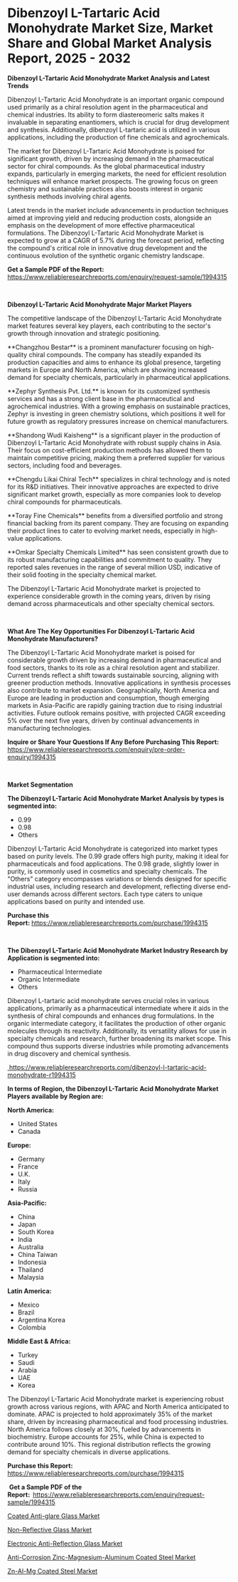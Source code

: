<p><h1>Dibenzoyl L-Tartaric Acid Monohydrate Market Size, Market Share and Global Market Analysis Report, 2025 - 2032</h1></p><p><strong>Dibenzoyl L-Tartaric Acid Monohydrate Market Analysis and Latest Trends</strong></p>
<p><p>Dibenzoyl L-Tartaric Acid Monohydrate is an important organic compound used primarily as a chiral resolution agent in the pharmaceutical and chemical industries. Its ability to form diastereomeric salts makes it invaluable in separating enantiomers, which is crucial for drug development and synthesis. Additionally, dibenzoyl L-tartaric acid is utilized in various applications, including the production of fine chemicals and agrochemicals.</p><p>The market for Dibenzoyl L-Tartaric Acid Monohydrate is poised for significant growth, driven by increasing demand in the pharmaceutical sector for chiral compounds. As the global pharmaceutical industry expands, particularly in emerging markets, the need for efficient resolution techniques will enhance market prospects. The growing focus on green chemistry and sustainable practices also boosts interest in organic synthesis methods involving chiral agents.</p><p>Latest trends in the market include advancements in production techniques aimed at improving yield and reducing production costs, alongside an emphasis on the development of more effective pharmaceutical formulations. The Dibenzoyl L-Tartaric Acid Monohydrate Market is expected to grow at a CAGR of 5.7% during the forecast period, reflecting the compound's critical role in innovative drug development and the continuous evolution of the synthetic organic chemistry landscape.</p></p>
<p><strong>Get a Sample PDF of the Report:&nbsp;</strong> <a href="https://www.reliableresearchreports.com/enquiry/request-sample/1994315?utm_campaign=41&utm_medium=2&utm_source=Github&utm_content=ia&utm_term=05022025&utm_id=dibenzoyl-l-tartaric-acid-monohydrate">https://www.reliableresearchreports.com/enquiry/request-sample/1994315</a></p>
<p>&nbsp;</p>
<p><strong>Dibenzoyl L-Tartaric Acid Monohydrate Major Market Players</strong></p>
<p><p>The competitive landscape of the Dibenzoyl L-Tartaric Acid Monohydrate market features several key players, each contributing to the sector's growth through innovation and strategic positioning.</p><p>**Changzhou Bestar** is a prominent manufacturer focusing on high-quality chiral compounds. The company has steadily expanded its production capacities and aims to enhance its global presence, targeting markets in Europe and North America, which are showing increased demand for specialty chemicals, particularly in pharmaceutical applications.</p><p>**Zephyr Synthesis Pvt. Ltd.** is known for its customized synthesis services and has a strong client base in the pharmaceutical and agrochemical industries. With a growing emphasis on sustainable practices, Zephyr is investing in green chemistry solutions, which positions it well for future growth as regulatory pressures increase on chemical manufacturers.</p><p>**Shandong Wudi Kaisheng** is a significant player in the production of Dibenzoyl L-Tartaric Acid Monohydrate with robust supply chains in Asia. Their focus on cost-efficient production methods has allowed them to maintain competitive pricing, making them a preferred supplier for various sectors, including food and beverages.</p><p>**Chengdu Likai Chiral Tech** specializes in chiral technology and is noted for its R&D initiatives. Their innovative approaches are expected to drive significant market growth, especially as more companies look to develop chiral compounds for pharmaceuticals.</p><p>**Toray Fine Chemicals** benefits from a diversified portfolio and strong financial backing from its parent company. They are focusing on expanding their product lines to cater to evolving market needs, especially in high-value applications.</p><p>**Omkar Specialty Chemicals Limited** has seen consistent growth due to its robust manufacturing capabilities and commitment to quality. They reported sales revenues in the range of several million USD, indicative of their solid footing in the specialty chemical market.</p><p>The Dibenzoyl L-Tartaric Acid Monohydrate market is projected to experience considerable growth in the coming years, driven by rising demand across pharmaceuticals and other specialty chemical sectors.</p></p>
<p>&nbsp;</p>
<p><strong>What Are The Key Opportunities For Dibenzoyl L-Tartaric Acid Monohydrate Manufacturers?</strong></p>
<p><p>The Dibenzoyl L-Tartaric Acid Monohydrate market is poised for considerable growth driven by increasing demand in pharmaceutical and food sectors, thanks to its role as a chiral resolution agent and stabilizer. Current trends reflect a shift towards sustainable sourcing, aligning with greener production methods. Innovative applications in synthesis processes also contribute to market expansion. Geographically, North America and Europe are leading in production and consumption, though emerging markets in Asia-Pacific are rapidly gaining traction due to rising industrial activities. Future outlook remains positive, with projected CAGR exceeding 5% over the next five years, driven by continual advancements in manufacturing technologies.</p></p>
<p><strong>Inquire or Share Your Questions If Any Before Purchasing This Report:</strong> <a href="https://www.reliableresearchreports.com/enquiry/pre-order-enquiry/1994315?utm_campaign=41&utm_medium=2&utm_source=Github&utm_content=ia&utm_term=05022025&utm_id=dibenzoyl-l-tartaric-acid-monohydrate">https://www.reliableresearchreports.com/enquiry/pre-order-enquiry/1994315</a></p>
<p>&nbsp;</p>
<p><strong>Market Segmentation</strong></p>
<p><strong>The Dibenzoyl L-Tartaric Acid Monohydrate Market Analysis by types is segmented into:</strong></p>
<p><ul><li>0.99</li><li>0.98</li><li>Others</li></ul></p>
<p><p>Dibenzoyl L-Tartaric Acid Monohydrate is categorized into market types based on purity levels. The 0.99 grade offers high purity, making it ideal for pharmaceuticals and food applications. The 0.98 grade, slightly lower in purity, is commonly used in cosmetics and specialty chemicals. The "Others" category encompasses variations or blends designed for specific industrial uses, including research and development, reflecting diverse end-user demands across different sectors. Each type caters to unique applications based on purity and intended use.</p></p>
<p><strong>Purchase this Report:&nbsp;</strong><a href="https://www.reliableresearchreports.com/purchase/1994315?utm_campaign=41&utm_medium=2&utm_source=Github&utm_content=ia&utm_term=05022025&utm_id=dibenzoyl-l-tartaric-acid-monohydrate">https://www.reliableresearchreports.com/purchase/1994315</a></p>
<p>&nbsp;</p>
<p><strong>The Dibenzoyl L-Tartaric Acid Monohydrate Market Industry Research by Application is segmented into:</strong></p>
<p><ul><li>Pharmaceutical Intermediate</li><li>Organic Intermediate</li><li>Others</li></ul></p>
<p><p>Dibenzoyl L-tartaric acid monohydrate serves crucial roles in various applications, primarily as a pharmaceutical intermediate where it aids in the synthesis of chiral compounds and enhances drug formulations. In the organic intermediate category, it facilitates the production of other organic molecules through its reactivity. Additionally, its versatility allows for use in specialty chemicals and research, further broadening its market scope. This compound thus supports diverse industries while promoting advancements in drug discovery and chemical synthesis.</p></p>
<p><a href="https://www.reliableresearchreports.com/dibenzoyl-l-tartaric-acid-monohydrate-r1994315?utm_campaign=41&utm_medium=2&utm_source=Github&utm_content=ia&utm_term=05022025&utm_id=dibenzoyl-l-tartaric-acid-monohydrate">&nbsp;https://www.reliableresearchreports.com/dibenzoyl-l-tartaric-acid-monohydrate-r1994315</a></p>
<p><strong>In terms of Region, the Dibenzoyl L-Tartaric Acid Monohydrate Market Players available by Region are:</strong></p>
<p>
    <p> <strong> North America: </strong>
        <ul>
            <li>United States</li>
            <li>Canada</li>
        </ul>
        </p> 
    <p> <strong> Europe: </strong>
        <ul>
            <li>Germany</li>
            <li>France</li>
            <li>U.K.</li>
            <li>Italy</li>
            <li>Russia</li>
        </ul>
        </p> 
    <p> <strong> Asia-Pacific: </strong>
        <ul>
            <li>China</li>
            <li>Japan</li>
            <li>South Korea</li>
            <li>India</li>
            <li>Australia</li>
            <li>China Taiwan</li>
            <li>Indonesia</li>
            <li>Thailand</li>
            <li>Malaysia</li>
        </ul>
        </p> 
    <p> <strong> Latin America: </strong>
        <ul>
            <li>Mexico</li>
            <li>Brazil</li>
            <li>Argentina Korea</li>
            <li>Colombia</li>
        </ul>
        </p> 
    <p> <strong> Middle East & Africa: </strong>
        <ul>
            <li>Turkey</li>
            <li>Saudi</li>
            <li>Arabia</li>
            <li>UAE</li>
            <li>Korea</li>
        </ul>
    </p>
    </p>
<p><p>The Dibenzoyl L-Tartaric Acid Monohydrate market is experiencing robust growth across various regions, with APAC and North America anticipated to dominate. APAC is projected to hold approximately 35% of the market share, driven by increasing pharmaceutical and food processing industries. North America follows closely at 30%, fueled by advancements in biochemistry. Europe accounts for 25%, while China is expected to contribute around 10%. This regional distribution reflects the growing demand for specialty chemicals in diverse applications.</p></p>
<p><strong>Purchase this Report: </strong><a href="https://www.reliableresearchreports.com/purchase/1994315?utm_campaign=41&utm_medium=2&utm_source=Github&utm_content=ia&utm_term=05022025&utm_id=dibenzoyl-l-tartaric-acid-monohydrate">https://www.reliableresearchreports.com/purchase/1994315</a></p>
<p>&nbsp;<strong>Get a Sample PDF of the Report:&nbsp;&nbsp;</strong><a href="https://www.reliableresearchreports.com/enquiry/request-sample/1994315?utm_campaign=41&utm_medium=2&utm_source=Github&utm_content=ia&utm_term=05022025&utm_id=dibenzoyl-l-tartaric-acid-monohydrate">https://www.reliableresearchreports.com/enquiry/request-sample/1994315</a></p>
<p><strong></strong></p>
<p><p><a href="https://github.com/techerghalim/Market-Research-Report-List-1/blob/main/coated-anti-glare-glass-market.md?utm_campaign=41&utm_medium=2&utm_source=Github&utm_content=ia&utm_term=05022025&utm_id=dibenzoyl-l-tartaric-acid-monohydrate">Coated Anti-glare Glass Market</a></p><p><a href="https://github.com/philaphindo/Market-Research-Report-List-1/blob/main/non-reflective-glass-market.md?utm_campaign=41&utm_medium=2&utm_source=Github&utm_content=ia&utm_term=05022025&utm_id=dibenzoyl-l-tartaric-acid-monohydrate">Non-Reflective Glass Market</a></p><p><a href="https://github.com/aiexisaliwan/Market-Research-Report-List-1/blob/main/electronic-anti-reflection-glass-market.md?utm_campaign=41&utm_medium=2&utm_source=Github&utm_content=ia&utm_term=05022025&utm_id=dibenzoyl-l-tartaric-acid-monohydrate">Electronic Anti-Reflection Glass Market</a></p><p><a href="https://github.com/janraimondo83/Market-Research-Report-List-1/blob/main/anti-corrosion-zinc-magnesium-aluminum-coated-steel-market.md?utm_campaign=41&utm_medium=2&utm_source=Github&utm_content=ia&utm_term=05022025&utm_id=dibenzoyl-l-tartaric-acid-monohydrate">Anti-Corrosion Zinc-Magnesium-Aluminum Coated Steel Market</a></p><p><a href="https://github.com/sholympia197070/Market-Research-Report-List-1/blob/main/zn-al-mg-coated-steel-market.md?utm_campaign=41&utm_medium=2&utm_source=Github&utm_content=ia&utm_term=05022025&utm_id=dibenzoyl-l-tartaric-acid-monohydrate">Zn-Al-Mg Coated Steel Market</a></p></p>